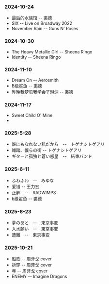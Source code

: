 ﻿### 2024-10-24
- 最后的水族馆 -- 裘德
- SIX -- Live on Broadway 2022
- November Rain -- Guns N' Roses

### 2024-10-30
- The Heavy Metallic Girl -- Sheena Ringo
- Identity -- Sheena Ringo

### 2024-11-10
- Dream On -- Aerosmith
- B级鲨鱼 -- 裘德
- 昨晚我梦见我学会了游泳 -- 裘德

### 2024-11-17
- Sweet Child O' Mine
- 
### 2025-5-28
- 誰にもなれない私だから　--　トゲナシトゲアリ
- 雑踏、僕らの街 -- トゲナシトゲアリ
- ギターと孤独と蒼い惑星　--　結束バンド

### 2025-6-11
- ふわふわ　--　みゆな
- 爱错 -- 王力宏
- 正解　--　RADWIMPS
- b级鲨鱼 -- 裘德

### 2025-6-23
- 夢のあと　--　東京事変
- 入水願い　--　東京事変
- 遭難　--　東京事変

### 2025-10-21
- 船歌 -- 周菲戈 cover
- 拆穿 -- 周菲戈 cover
- 年 -- 周菲戈 cover
- ENEMY -- Imagine Dragons

